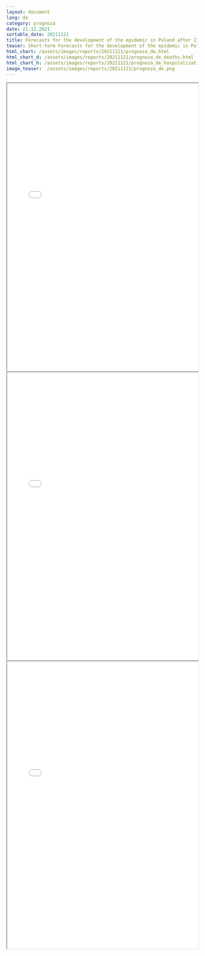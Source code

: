 ```yaml
---
layout: document
lang: de
category: prognoza
date: 21.11.2021
sortable_date: 20211121
title: Forecasts for the development of the epidemic in Poland after 21.11.2021
teaser: Short-term Forecasts for the development of the epidemic in Poland.
html_chart: /assets/images/reports/20211121/prognoza_de.html
html_chart_d: /assets/images/reports/20211121/prognoza_de_deaths.html
html_chart_h: /assets/images/reports/20211121/prognoza_de_hospitalizations.html
image_teaser:  /assets/images/reports/20211121/prognoza_de.png
---
```


<div style="text-align: center" class="row 80%">
    <span class="image fit">
        <iframe src="{{ page.html_chart }}" alt="" style="width: 100%; height:54em;"></iframe>
    </span>
</div>


<div style="text-align: center" class="row 80%">
    <span class="image fit">
        <iframe src="{{ page.html_chart_d }}" alt="" style="width: 100%; height:54em;"></iframe>
    </span>
</div>

<div style="text-align: center" class="row 80%">
    <span class="image fit">
        <iframe src="{{ page.html_chart_h }}" alt="" style="width: 100%; height:54em;"></iframe>
    </span>
</div>
